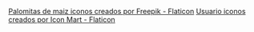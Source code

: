 <a href="https://www.flaticon.es/iconos-gratis/palomitas-de-maiz" title="palomitas de maiz iconos">Palomitas de maiz iconos creados por Freepik - Flaticon</a>
<a href="https://www.flaticon.es/iconos-gratis/usuario" title="usuario iconos">Usuario iconos creados por Icon Mart - Flaticon</a>